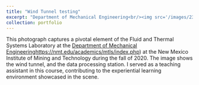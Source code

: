 ```yaml
---
title: "Wind Tunnel testing"
excerpt: "Department of Mechanical Engineering<br/><img src='/images/23.jpg' width='300' ><img src='/images/24.jpg' width='300' >"
collection: portfolio
---
```

This photograph captures a pivotal element of the Fluid and Thermal Systems Laboratory at the [Department of Mechanical Engineering](https://nmt.edu/academics/mtls/index.php)https://nmt.edu/academics/mtls/index.php) at the New Mexico Institute of Mining and Technology during the fall of 2020. 
The image shows the wind tunnel, and the data processing station. I served as a teaching assistant in this course, contributing to the experiential learning environment showcased in the scene.

